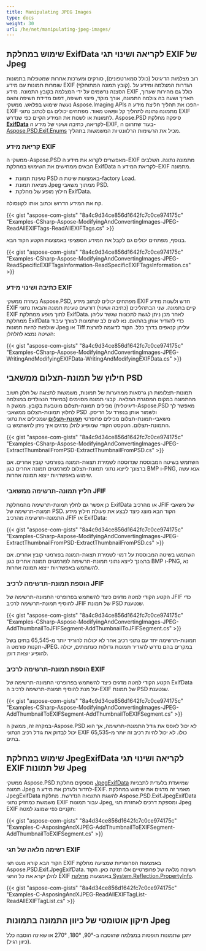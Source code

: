 ```yaml
---
title: Manipulating JPEG Images
type: docs
weight: 30
url: /he/net/manipulating-jpeg-images/
---
```


## **שימוש במחלקת ExifData לקריאה ושינוי תגי EXIF של Jpeg**
רוב מצלמות הדיגיטל (כולל סמארטפונים), סורקים ומערכות אחרות שמטפלות בתמונות שומרות תמונות עם מידע EXIF (קובץ תמונה המתוחלף). הגדרות המצלמה ומידע על הסצנה נרשמים על ידי המצלמה בקובץ התמונה. מידע EXIF כולל גם מהירות שערוך, תאריך ושעה בה צולמה התמונה, אורך מוקד, פיצוי חשיפה, דפוס מדידת חשיפה והאם נעשה שימוש בפלאש. ממשקי Aspose.Imaging APIs הפכו את תהליך חליצת מידע ה-EXIF מתמונה נתונה לתהליך קל ופשוט מאוד. מפתחים יכולים גם לכתוב נתוני EXIF לתמונות או לשנות את המידע הקיים כפי שנדרש. Aspose.PSD סיפקה מחלקת **[ExifData](https://reference.aspose.com/psd/net/aspose.psd.exif/exifdata)** לקריאה, כתיבה ושינוי של מידע ה-EXIF, בעוד שתחום ה- [Aspose.PSD.Exif.Enums](https://reference.aspose.com/psd/net/aspose.psd.exif.enums) מכיל את הרשימות הרלוונטיות המשמשות בתהליך.
### **קריאת מידע EXIF**
ממשקי ה-Aspose.PSD מאפשרים לקרוא את מידע ה-EXIF מתמונה נתונה. השלבים הבאים ממחישים את השימוש במחלקת ExifData לקריאת המידע ה-EXIF מתמונה.

- טעינת תמונת PSD באמצעות שיטת ה-factory Load.
- מציאת תמונת Jpeg ממתוך משאבי PSD.
- חילוץ מופע של מחלקת ExifData.

קח את המידע הדרוש וכתוב אותו לקונסולה.

{{< gist "aspose-com-gists" "8a4c9d34ce856d1642fc7c0ce974175c" "Examples-CSharp-Aspose-ModifyingAndConvertingImages-JPEG-ReadAllEXIFTags-ReadAllEXIFTags.cs" >}}


בנוסף, מפתחים יכולים גם לקבל את המידע הספציפי באמצעות הקטע הקוד הבא.

{{< gist "aspose-com-gists" "8a4c9d34ce856d1642fc7c0ce974175c" "Examples-CSharp-Aspose-ModifyingAndConvertingImages-JPEG-ReadSpecificEXIFTagsInformation-ReadSpecificEXIFTagsInformation.cs" >}}
### **כתיבה ושינוי מידע EXIF**
בעזרת ממשקי Aspose.PSD, מפתחים יכולים לכתוב מידע EXIF חדש ולשנות מידע EXIF קיים בתמונה. שני הבתהליכים (כתיבה ושינוי) דורשים טעינת תמונה והבאת נתוני EXIF לתוך מופע ממחלקת ExifData. לאחר מכן ניתן לגשת לתכונות שגשר עליהן ממחלקת ExifData כדי להגדיר אותן בהתאם. נא לשים לב שתמונות לצורך עיבוד שולפות להיות תמונות Jpeg או Tiff עליהן קנאפים בדרך כלל. הקוד לדוגמה להרצת השיטה נמצא להלהלן:

{{< gist "aspose-com-gists" "8a4c9d34ce856d1642fc7c0ce974175c" "Examples-CSharp-Aspose-ModifyingAndConvertingImages-JPEG-WritingAndModifyingEXIFData-WritingAndModifyingEXIFData.cs" >}}
## **חילוץ של תמונת-תצלום ממשאבי PSD**
תמונות-תצלומות הן גרסאות ממוזערות של תמונות, משמשות לתצוגה של חלק חשוב מהתמונה במקום המסגרת המלאה. קבצי תמונה מסוימים (במיוחד הנצולדים במצלמה דיגיטלית) מכילים תמונה-תצלום מוטבעת בקובץ. ממשק ה-Aspose.PSD מאפשר לך לחלוץ תמונות-תצלום ממשאבי PSD ולשמור אותן בנפרד על הדיסק. משאבי-תמונת-תצלום מכילים פרופרטי **[תמונת-תצלום](https://reference.aspose.com/psd/net/aspose.psd.exif/jpegexifdata/properties/thumbnail)** שמכילים את נתוני התמונת-תצלום. הטקסט הקודי שמופיע להלן מדגים איך ניתן להשתמש בו.

{{< gist "aspose-com-gists" "8a4c9d34ce856d1642fc7c0ce974175c" "Examples-CSharp-Aspose-ModifyingAndConvertingImages-JPEG-ExtractThumbnailFromPSD-ExtractThumbnailFromPSD.cs" >}}

השתמש בשיטה המבוססת שנדוססה לשמירת תצוגת-תמונה בפורמטי קובץ אחרים. אם ברצונך לייצא נתוני תמונת-תצלום לפורמטים תמונה אחרים כגון BMP ו-PNG, אנא עשה שימוש באפשרויות ייצוא תמונה אחרות.
### **חליץ תמונה-תרשימה ממשאבי JFIF**
כן אפשר גם לחלץ תמונת-תרשימה מהמחלקת ExifData או מהרכיב JFIF של משאבי תמונת-תרשימה של PSD. הקוד הבא מוצג כיצד לבצע את פעולת חילוץ מידע התמונה-תרשימה מהרכיב JFIF או ExifData:

{{< gist "aspose-com-gists" "8a4c9d34ce856d1642fc7c0ce974175c" "Examples-CSharp-Aspose-ModifyingAndConvertingImages-JPEG-ExtractThumbnailFromPSD-ExtractThumbnailFromPSD.cs" >}}

השתמש בשיטה המבוססת על דמוי לשמירת תצוגת-תמונה בפורמטי קובץ אחרים. אם ברצונך לייצא נתוני תמונת-תרשימה לפורמטים תמונה אחרים כגון BMP ו-PNG, נא להשתמש באפשרויות ייצוא תמונה אחרות.
### **הוספת תמונת-תרשימה לרכיב JFIF**
הקטע הקודי למטה מדגים כיצד להשתמש בפרופרטי התמונה-תרשימה של JFIF כדי להוסיף תמונת-תרשימה לרכיב JFIF של תמונת PSD שנטענת.

{{< gist "aspose-com-gists" "8a4c9d34ce856d1642fc7c0ce974175c" "Examples-CSharp-Aspose-ModifyingAndConvertingImages-JPEG-AddThumbnailToJFIFSegment-AddThumbnailToJFIFSegment.cs" >}}

תמונות-תרשימה יחד עם נתוני רכיב אחר לא יכולות להוריד יותר מ-65,545 בתים בשל תקנות פורמט ה-JPEG. במקרים בהם נדרש להגדיר תמונות גדולות כעתמתים, יכולה להופיע יוצאת דופן.
### **הוספת תמונת-תרשימה לרכיב EXIF**
הקטע הקודי למטה מדגים כיצד להשתמש בפרופרטי התמונה-תרשימה של ExifData על מנת להוסיף תמונת-תרשימה לרכיב ה-EXIF של תמונת PSD שנטענת.

{{< gist "aspose-com-gists" "8a4c9d34ce856d1642fc7c0ce974175c" "Examples-CSharp-Aspose-ModifyingAndConvertingImages-JPEG-AddThumbnailToEXIFSegment-AddThumbnailToEXIFSegment.cs" >}}

במקרה זה, ממשק ה-Aspose.PSD לא יכול לאפס את גודל התמונת-תרשימה, אך הוא יכול לבדוק את גודל רכיב הנתוני EXIF כולו. לא יכול להיות רכיב זה יותר מ-65,535 בתים.
## **שימוש במחלקת JpegExifData לקריאה ושינוי תגי EXIF של תמונות Jpeg**
ממשקי Aspose.PSD מספקים מחלקת [JpegExifData](https://reference.aspose.com/psd/net/aspose.psd.exif/jpegexifdata) שמיועדת בלעדית לתבניות תמונה Jpeg לחדור ולעדכן את מידע ה-EXIF. מאמר זה מדגים את שימוש במחלקת JpegExifData להשגת התוצאה הנדרשת. מחלקת Aspose.PSD.Exif.JpegExifData משמשת כמחזיק נתוני EXIF עבור תמונות Jpeg, ומספקת דרכים לאחזרת תגי Jpeg EXIF תקניים כפי שמוצג למטה:

{{< gist "aspose-com-gists" "8a4d34ce856d1642fc7c0ce974175c" "Examples-C-AsposingAndXJPEG-AddThumbnailToEXIFSegment-AddThumbnailToEXIFSegment.cs" >}}
### **רשימה מלאה של תגי EXIF**
הקוד הבא קורא מעט תגי EXIF באמצעות הפרופריות שמציעה מחלקת Aspose.PSD.Exif.JpegExifData. רשימה מלאה של פרופרטיים אלו זמינה כאן. הקוד להלן יקרא את כל התגי EXIF באמצעות [מחלקת System.Reflection.PropertyInfo](https://docs.microsoft.com/en-us/dotnet/api/system.reflection.propertyinfo?view=net-5.0).

{{< gist "aspose-com-gists" "8a4d34ce856d1642fc7c0ce974175c" "Examples-C-AsposingAndXJPEG-ReadAllEXIFTagList-ReadAllEXIFTagList.cs" >}}
## **תיקון אוטומטי של כיוון התמונה בתמונות Jpeg**


יתכן שתמונות תופסות במצלמה שהוסבה ב-90°, 180°, 270° או שאינה הוסבה כלל (כיוון רגיל).
